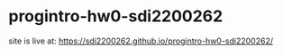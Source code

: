 # progintro-hw0-sdi2200262

site is live at:  https://sdi2200262.github.io/progintro-hw0-sdi2200262/